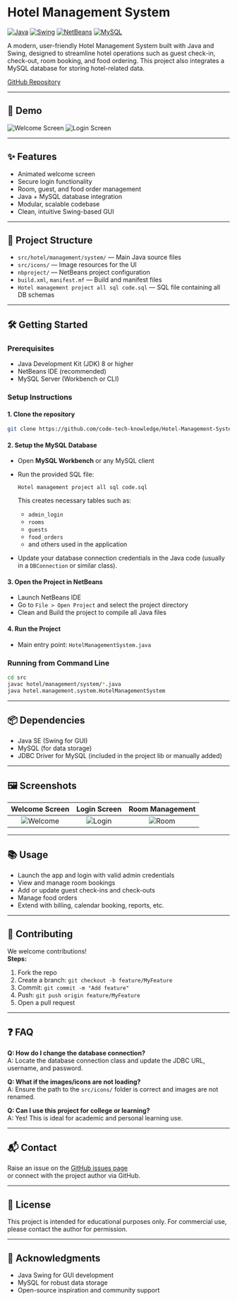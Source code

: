 # Hotel Management System

[![Java](https://img.shields.io/badge/Java-ED8B00?style=for-the-badge&logo=java&logoColor=white)](https://www.java.com/) [![Swing](https://img.shields.io/badge/Swing-GUI-blue?style=for-the-badge)](https://docs.oracle.com/javase/tutorial/uiswing/) [![NetBeans](https://img.shields.io/badge/NetBeans-IDE-blue?style=for-the-badge&logo=apache-netbeans-ide)](https://netbeans.apache.org/) [![MySQL](https://img.shields.io/badge/MySQL-DB-blue?style=for-the-badge&logo=mysql)](https://www.mysql.com/)

A modern, user-friendly Hotel Management System built with Java and Swing, designed to streamline hotel operations such as guest check-in, check-out, room booking, and food ordering. This project also integrates a MySQL database for storing hotel-related data.

[GitHub Repository](https://github.com/code-tech-knowledge/Hotel-Management-System)

---

## 🚀 Demo

![Welcome Screen](src/icons/first.jpg)
![Login Screen](src/icons/second.jpg)

---

## ✨ Features
- Animated welcome screen
- Secure login functionality
- Room, guest, and food order management
- Java + MySQL database integration
- Modular, scalable codebase
- Clean, intuitive Swing-based GUI

---

## 📁 Project Structure
- `src/hotel/management/system/` — Main Java source files
- `src/icons/` — Image resources for the UI
- `nbproject/` — NetBeans project configuration
- `build.xml`, `manifest.mf` — Build and manifest files
- `Hotel management project all sql code.sql` — SQL file containing all DB schemas

---

## 🛠️ Getting Started

### Prerequisites
- Java Development Kit (JDK) 8 or higher
- NetBeans IDE (recommended)
- MySQL Server (Workbench or CLI)

### Setup Instructions

#### 1. Clone the repository
```bash
git clone https://github.com/code-tech-knowledge/Hotel-Management-System.git
```

#### 2. Setup the MySQL Database
- Open **MySQL Workbench** or any MySQL client
- Run the provided SQL file:
  ```
  Hotel management project all sql code.sql
  ```
  This creates necessary tables such as:
  - `admin_login`
  - `rooms`
  - `guests`
  - `food_orders`
  - and others used in the application

- Update your database connection credentials in the Java code (usually in a `DBConnection` or similar class).

#### 3. Open the Project in NetBeans
- Launch NetBeans IDE
- Go to `File > Open Project` and select the project directory
- Clean and Build the project to compile all Java files

#### 4. Run the Project
- Main entry point: `HotelManagementSystem.java`

### Running from Command Line
```bash
cd src
javac hotel/management/system/*.java
java hotel.management.system.HotelManagementSystem
```

---

## 📦 Dependencies
- Java SE (Swing for GUI)
- MySQL (for data storage)
- JDBC Driver for MySQL (included in the project lib or manually added)

---

## 🖼️ Screenshots
| Welcome Screen | Login Screen | Room Management |
|:--------------:|:------------:|:---------------:|
| ![Welcome](src/icons/first.jpg) | ![Login](src/icons/second.jpg) | ![Room](src/icons/fourth.jpg) |

---

## 📚 Usage
- Launch the app and login with valid admin credentials
- View and manage room bookings
- Add or update guest check-ins and check-outs
- Manage food orders
- Extend with billing, calendar booking, reports, etc.

---

## 🤝 Contributing
We welcome contributions!  
**Steps:**
1. Fork the repo  
2. Create a branch: `git checkout -b feature/MyFeature`  
3. Commit: `git commit -m "Add feature"`  
4. Push: `git push origin feature/MyFeature`  
5. Open a pull request  

---

## ❓ FAQ

**Q: How do I change the database connection?**  
A: Locate the database connection class and update the JDBC URL, username, and password.

**Q: What if the images/icons are not loading?**  
A: Ensure the path to the `src/icons/` folder is correct and images are not renamed.

**Q: Can I use this project for college or learning?**  
A: Yes! This is ideal for academic and personal learning use.

---

## 📬 Contact
Raise an issue on the [GitHub issues page](https://github.com/code-tech-knowledge/Hotel-Management-System/issues)  
or connect with the project author via GitHub.

---

## 📝 License
This project is intended for educational purposes only. For commercial use, please contact the author for permission.

---

## 🙏 Acknowledgments
- Java Swing for GUI development  
- MySQL for robust data storage  
- Open-source inspiration and community support
